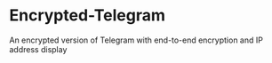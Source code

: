 # Encrypted-Telegram
An encrypted version of Telegram with end-to-end encryption and IP address display
